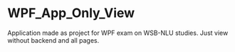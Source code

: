 # WPF_App_Only_View
Application made as project for WPF exam on WSB-NLU studies.
Just view without backend and all pages.
